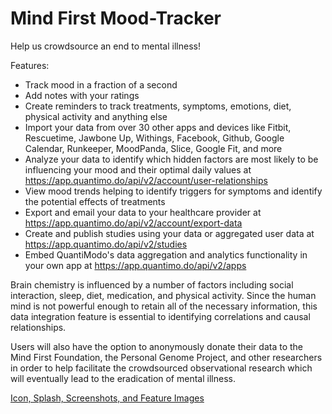# Mind First Mood-Tracker

Help us crowdsource an end to mental illness!

Features:
- Track mood in a fraction of a second
- Add notes with your ratings
- Create reminders to track treatments, symptoms, emotions, diet, physical activity and anything else
- Import your data from over 30 other apps and devices like Fitbit, Rescuetime, Jawbone Up, Withings, Facebook, Github, Google Calendar, Runkeeper, MoodPanda, Slice, Google Fit, and more
- Analyze your data to identify which hidden factors are most likely to be influencing your mood and their optimal daily values at https://app.quantimo.do/api/v2/account/user-relationships
- View mood trends helping to identify triggers for symptoms and identify the potential effects of treatments
- Export and email your data to your healthcare provider at https://app.quantimo.do/api/v2/account/export-data
- Create and publish studies using your data or aggregated user data at https://app.quantimo.do/api/v2/studies
- Embed QuantiModo's data aggregation and analytics functionality in your own app at https://app.quantimo.do/api/v2/apps

Brain chemistry is influenced by a number of factors including social interaction, sleep, diet, medication, and physical activity. Since the human mind is not powerful enough to retain all of the necessary information, this data integration feature is essential to identifying correlations and causal relationships.

Users will also have the option to anonymously donate their data to the Mind First Foundation, the Personal Genome Project, and other researchers in order to help facilitate the crowdsourced observational research which will eventually lead to the eradication of mental illness.

[Icon, Splash, Screenshots, and Feature Images](https://www.dropbox.com/sh/bfg6rm0e7wusqaa/AABZmmXXHbXA_yc3L7kKdQPGa?dl=0)
